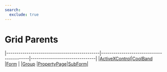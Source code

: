 ```yaml
---
search:
  exclude: true
---
```


<h1 class="heading"><span class="name">Grid Parents</span></h1>

|----------------------------------------------|------------------------------------------|--------------------------------|
|[ActiveXControl](../objects/activexcontrol.md)|[CoolBand](../objects/coolband.md)        |[Form](../objects/form.md)      |
|[Group](../objects/group.md)                  |[PropertyPage](../objects/propertypage.md)|[SubForm](../objects/subform.md)|
